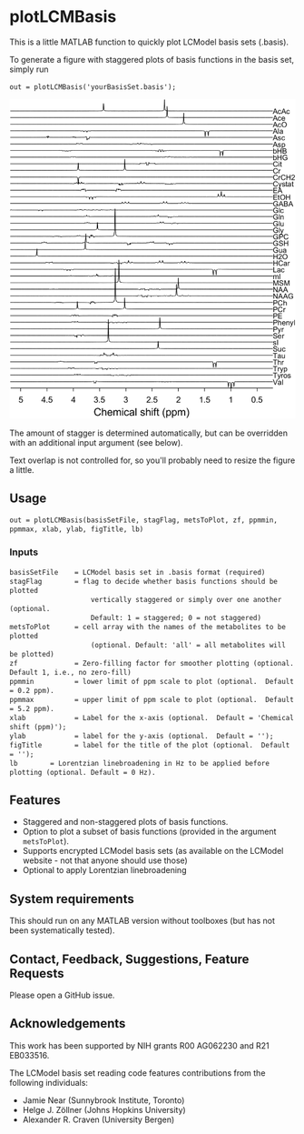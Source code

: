 # plotLCMBasis

This is a little MATLAB function to quickly plot LCModel basis sets (.basis).

To generate a figure with staggered plots of basis functions in the basis set, simply run
```
out = plotLCMBasis('yourBasisSet.basis');
```

<img src="graphics/example1.png" alt="Example basis set plot" />

The amount of stagger is determined automatically, but can be overridden with an additional input argument (see below).

Text overlap is not controlled for, so you'll probably need to resize the figure a little.

## Usage

```
out = plotLCMBasis(basisSetFile, stagFlag, metsToPlot, zf, ppmmin, ppmmax, xlab, ylab, figTitle, lb)
```

### Inputs

```
basisSetFile    = LCModel basis set in .basis format (required)
stagFlag        = flag to decide whether basis functions should be plotted
                    vertically staggered or simply over one another (optional.
                    Default: 1 = staggered; 0 = not staggered)
metsToPlot      = cell array with the names of the metabolites to be plotted
                    (optional. Default: 'all' = all metabolites will be plotted)
zf              = Zero-filling factor for smoother plotting (optional. Default 1, i.e., no zero-fill)
ppmmin          = lower limit of ppm scale to plot (optional.  Default = 0.2 ppm).
ppmmax          = upper limit of ppm scale to plot (optional.  Default = 5.2 ppm).
xlab            = Label for the x-axis (optional.  Default = 'Chemical shift (ppm)');
ylab            = label for the y-axis (optional.  Default = '');
figTitle        = label for the title of the plot (optional.  Default = '');
lb        = Lorentzian linebroadening in Hz to be applied before plotting (optional. Default = 0 Hz).
```

## Features

- Staggered and non-staggered plots of basis functions.
- Option to plot a subset of basis functions (provided in the argument `metsToPlot`).
- Supports encrypted LCModel basis sets (as available on the LCModel website - not that anyone should use those)
- Optional to apply Lorentzian linebroadening

## System requirements

This should run on any MATLAB version without toolboxes (but has not been systematically tested).

## Contact, Feedback, Suggestions, Feature Requests

Please open a GitHub issue.

## Acknowledgements

This work has been supported by NIH grants R00 AG062230 and R21 EB033516.

The LCModel basis set reading code features contributions from the following individuals:

- Jamie Near (Sunnybrook Institute, Toronto)
- Helge J. Zöllner (Johns Hopkins University)
- Alexander R. Craven (University Bergen)